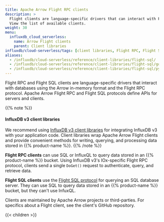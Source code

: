 ```yaml
---
title: Apache Arrow Flight RPC clients
description: >
  Flight clients are language-specific drivers that can interact with Flight servers using the Arrow in-memory format and the Flight RPC framework.
  View the list of available clients.
weight: 30
menu:
  influxdb_cloud_serverless:
    name: Arrow Flight clients
    parent: Client libraries
influxdb/cloud-serverless/tags: [client libraries, Flight RPC, Flight SQL]
aliases:
  - /influxdb/cloud-serverless/reference/client-libraries/flight-sql/
  - /influxdb/cloud-serverless/reference/client-libraries/flight-sql/go-flightsql/
  - /influxdb/cloud-serverless/reference/client-libraries/flight-sql/python-flightsql-dbapi/
---
```


Flight RPC and Flight SQL clients are language-specific drivers that interact with databases using the Arrow in-memory format and the Flight RPC protocol.
Apache Arrow Flight RPC and Flight SQL protocols define APIs for servers and clients.

{{% note %}}
#### InfluxDB v3 client libraries

We recommend using [InfluxDB v3 client libraries](/influxdb/cloud-serverless/reference/client-libraries/v3/) for integrating InfluxDB v3 with your application code.
Client libraries wrap Apache Arrow Flight clients
and provide convenient methods for writing, querying, and processing data stored in {{% product-name %}}.
{{% /note %}}

**Flight RPC clients** can use SQL or InfluxQL to query data stored in an {{% product-name %}} bucket.
Using InfluxDB v3's IOx-specific Flight RPC protocol, clients send a single `DoGet()` request to authenticate, query, and retrieve data.

**Flight SQL clients** use the [Flight SQL protocol](https://arrow.apache.org/docs/format/FlightSql.html) for querying an SQL database server.
They can use SQL to query data stored in an {{% product-name %}} bucket, but they can't use InfuxQL.

Clients are maintained by Apache Arrow projects or third-parties.
For specifics about a Flight client, see the client's GitHub repository.

{{< children >}}
